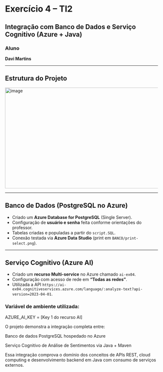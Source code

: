 # Exercício 4 – TI2  
## Integração com Banco de Dados e Serviço Cognitivo (Azure + Java)

###  Aluno
**Davi Martins**

---

## Estrutura do Projeto

<img width="587" height="333" alt="image" src="https://github.com/user-attachments/assets/ec94a2d1-186f-442d-9c3a-03944fb01ff0" />


---

## Banco de Dados (PostgreSQL no Azure)

- Criado um **Azure Database for PostgreSQL** (Single Server).  
- Configuração de **usuário e senha** feita conforme orientações do professor.  
- Tabelas criadas e populadas a partir do `script.SQL`.  
- Conexão testada via **Azure Data Studio** (print em `BANCO/print-select.png`).

---

## Serviço Cognitivo (Azure AI)

- Criado um **recurso Multi-service** no Azure chamado `ai-ex04`.  
- Configuração com acesso de rede em **“Todas as redes”**.  
- Utilizada a API `https://ai-ex04.cognitiveservices.azure.com/language/:analyze-text?api-version=2023-04-01`.

### Variável de ambiente utilizada:
AZURE_AI_KEY = [Key 1 do recurso AI]

O projeto demonstra a integração completa entre:

Banco de dados PostgreSQL hospedado no Azure

Serviço Cognitivo de Análise de Sentimentos via Java + Maven

Essa integração comprova o domínio dos conceitos de APIs REST, cloud computing e desenvolvimento backend em Java com consumo de serviços externos.
